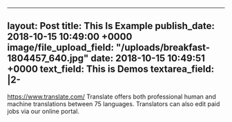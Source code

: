-----
layout: Post
title: This Is Example
publish_date: 2018-10-15 10:49:00 +0000
image/file_upload_field: "/uploads/breakfast-1804457_640.jpg"
date: 2018-10-15 10:49:51 +0000
text_field: This is Demos
textarea_field: |2-
---
  https://www.translate.com/
  Translate offers both professional human and machine translations between 75 languages. Translators can also edit paid jobs via our online portal.

